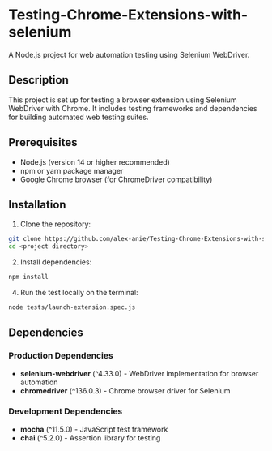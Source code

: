 # Testing-Chrome-Extensions-with-selenium

A Node.js project for web automation testing using Selenium WebDriver.

## Description

This project is set up for testing a browser extension using Selenium WebDriver with Chrome. It includes testing frameworks and dependencies for building automated web testing suites.

## Prerequisites

- Node.js (version 14 or higher recommended)
- npm or yarn package manager
- Google Chrome browser (for ChromeDriver compatibility)

## Installation

1. Clone the repository:
```bash
git clone https://github.com/alex-anie/Testing-Chrome-Extensions-with-selenium.git
cd <project directory>
```

2. Install dependencies:
```bash
npm install
```

4. Run the test locally on the terminal:
```bash
node tests/launch-extension.spec.js
```

## Dependencies

### Production Dependencies
- **selenium-webdriver** (^4.33.0) - WebDriver implementation for browser automation
- **chromedriver** (^136.0.3) - Chrome browser driver for Selenium

### Development Dependencies
- **mocha** (^11.5.0) - JavaScript test framework
- **chai** (^5.2.0) - Assertion library for testing
